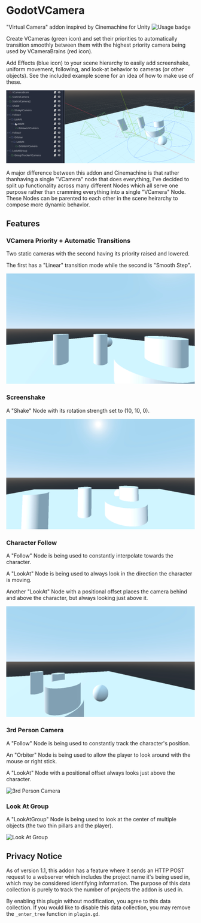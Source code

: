 # GodotVCamera

"Virtual Camera" addon inspired by Cinemachine for Unity ![Usage badge](https://pluginstats.brycedixon.dev/badge/count?project=VCamera)

Create VCameras (green icon) and set their priorities to automatically transition smoothly between them with the highest priority camera being used by VCameraBrains (red icon).

Add Effects (blue icon) to your scene hierarchy to easily add screenshake, uniform movement, following, and look-at behavior to cameras (or other objects). See the included example scene for an idea of how to make use of these. 

![Example Scene](https://raw.githubusercontent.com/BtheDestroyer/GodotVCamera/main/addons/virtualcamera/Screenshots/ExampleScene.png)

A major difference between this addon and Cinemachine is that rather thanhaving a single "VCamera" node that does everything, I've decided to split up functionality across many different Nodes which all serve one purpose rather than cramming everything into a single "VCamera" Node. These Nodes can be parented to each other in the scene heirarchy to compose more dynamic behavior.

## Features

### VCamera Priority + Automatic Transitions

Two static cameras with the second having its priority raised and lowered.

The first has a "Linear" transition mode while the second is "Smooth Step".

![Transitions](https://raw.githubusercontent.com/BtheDestroyer/GodotVCamera/main/addons/virtualcamera/Screenshots/Transitions.gif)

### Screenshake

A "Shake" Node with its rotation strength set to (10, 10, 0).

![Screenshake](https://raw.githubusercontent.com/BtheDestroyer/GodotVCamera/main/addons/virtualcamera/Screenshots/Screenshake.gif)

### Character Follow

A "Follow" Node is being used to constantly interpolate towards the character.

A "LookAt" Node is being used to always look in the direction the character is moving.

Another "LookAt" Node with a positional offset places the camera behind and above the character, but always looking just above it.

![Character Follow](https://raw.githubusercontent.com/BtheDestroyer/GodotVCamera/main/addons/virtualcamera/Screenshots/Follwer.gif)

### 3rd Person Camera

A "Follow" Node is being used to constantly track the character's position.

An "Orbiter" Node is being used to allow the player to look around with the mouse or right stick.

A "LookAt" Node with a positional offset always looks just above the character.

![3rd Person Camera](https://raw.githubusercontent.com/BtheDestroyer/GodotVCamera/main/addons/virtualcamera/Screenshots/Orbiter.gif)

### Look At Group

A "LookAtGroup" Node is being used to look at the center of multiple objects (the two thin pillars and the player).

![Look At Group](https://raw.githubusercontent.com/BtheDestroyer/GodotVCamera/main/addons/virtualcamera/Screenshots/LookAtGroup.gif)

## Privacy Notice

As of version 1.1, this addon has a feature where it sends an HTTP POST request to a webserver which includes the project name it's being used in, which may be considered identifying information. The purpose of this data collection is purely to track the number of projects the addon is used in.

By enabling this plugin without modification, you agree to this data collection. If you would like to disable this data collection, you may remove the `_enter_tree` function in `plugin.gd`.
